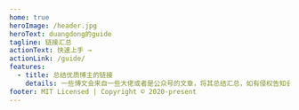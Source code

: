 ```yaml
---
home: true
heroImage: /header.jpg
heroText: duangdong的guide
tagline: 链接汇总
actionText: 快速上手 →
actionLink: /guide/
features:
  - title: 总结优质博主的链接
    details: 一些博文会来自一些大佬或者是公众号的文章，将其总结汇总，如有侵权告知会删除滴。
footer: MIT Licensed | Copyright © 2020-present
---
```


